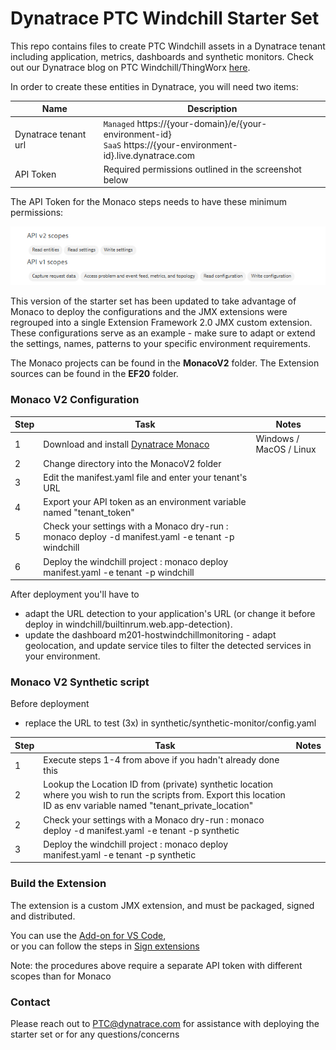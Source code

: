 # Dynatrace PTC Windchill Starter Set
This repo contains files to create PTC Windchill assets in a Dynatrace tenant including application, metrics, dashboards and synthetic monitors. Check out our Dynatrace blog on PTC Windchill/ThingWorx [here](https://www.dynatrace.com/news/blog/ai-driven-observability-for-ptc-windchill-thingworx/).

In order to create these entities in Dynatrace, you will need two items:

Name | Description
------------ | -------------
Dynatrace tenant url | `Managed` https://{your-domain}/e/{your-environment-id}  <br/>`SaaS` https://{your-environment-id}.live.dynatrace.com
API Token | Required permissions outlined in the screenshot below

The API Token for the Monaco steps needs to have these minimum permissions:

![GitHub Logo](/images/TokenPermissions.png)

This version of the starter set has been updated to take advantage of Monaco to deploy the configurations and the JMX extensions were regrouped into a single Extension Framework 2.0 JMX custom extension. These configurations serve as an example - make sure to adapt or extend the settings, names, patterns to your specific environment requirements.

The Monaco projects can be found in the **MonacoV2** folder.
The Extension sources can be found in the **EF20** folder.

### Monaco V2 Configuration

Step | Task | Notes  
---- | ---- | ----  
1 | Download and install [Dynatrace Monaco](https://docs.dynatrace.com/docs/deliver/configuration-as-code/monaco/installation) | Windows / MacOS / Linux  
2 | Change directory into the MonacoV2 folder  
3 | Edit the manifest.yaml file and enter your tenant's URL   
4 | Export your API token as an environment variable named "tenant_token"  
5 | Check your settings with a Monaco dry-run : monaco deploy -d manifest.yaml -e tenant -p windchill  
6 | Deploy the windchill project : monaco deploy manifest.yaml -e tenant -p windchill  

After deployment you'll have to 
* adapt the URL detection to your application's URL (or change it before deploy in windchill/builtinrum.web.app-detection).
* update the dashboard m201-hostwindchillmonitoring - adapt geolocation, and update service tiles to filter the detected services in your environment.


### Monaco V2 Synthetic script

Before deployment
* replace the URL to test (3x) in synthetic/synthetic-monitor/config.yaml

Step | Task | Notes  
---- | ---- | ----  
1 | Execute steps 1-4 from above if you hadn't already done this  
2 | Lookup the Location ID from (private) synthetic location where you wish to run the scripts from. Export this location ID as env variable named "tenant_private_location"  
2 | Check your settings with a Monaco dry-run : monaco deploy -d manifest.yaml -e tenant -p synthetic  
3 | Deploy the windchill project : monaco deploy manifest.yaml -e tenant -p synthetic  


### Build the Extension

The extension is a custom JMX extension, and must be packaged, signed and distributed.

You can use the [Add-on for VS Code](https://developer.dynatrace.com/develop/dynatrace-extensions-vscode/getting-started),  
or you can follow the steps in [Sign extensions](https://docs.dynatrace.com/docs/ingest-from/extensions20/sign-extension)

Note: the procedures above require a separate API token with different scopes than for Monaco

### Contact

Please reach out to PTC@dynatrace.com for assistance with deploying the starter set or for any questions/concerns
